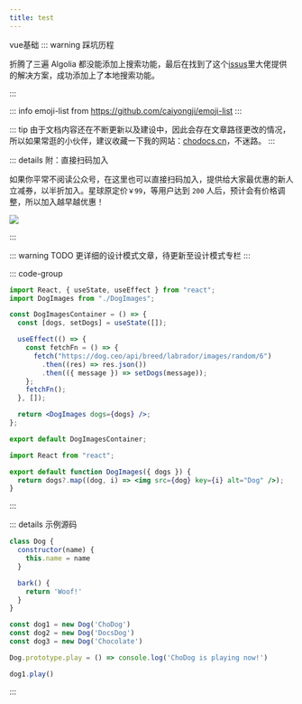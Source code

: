 ```yaml
---
title: test
---
```

vue基础
::: warning 踩坑历程

折腾了三遍 Algolia 都没能添加上搜索功能，最后在找到了这个[issus](https://github.com/vuejs/vitepress/issues/670)里大佬提供的解决方案，成功添加上了本地搜索功能。

:::

::: info
emoji-list from https://github.com/caiyongji/emoji-list
:::

::: tip
由于文档内容还在不断更新以及建设中，因此会存在文章路径更改的情况，所以如果常逛的小伙伴，建议收藏一下我的网站：[chodocs.cn](https://chodocs.cn/)，不迷路。
:::

::: details 附：直接扫码加入

如果你平常不阅读公众号，在这里也可以直接扫码加入，提供给大家最优惠的新人立减券，以半折加入。星球原定价`￥99`，等用户达到 `200` 人后，预计会有价格调整，所以加入越早越优惠！

![](/img/2023coupon.png)

:::

::: warning TODO
更详细的设计模式文章，待更新至设计模式专栏
:::

::: code-group

```jsx [DogImagesContainer.js]
import React, { useState, useEffect } from "react";
import DogImages from "./DogImages";

const DogImagesContainer = () => {
  const [dogs, setDogs] = useState([]);

  useEffect(() => {
    const fetchFn = () => {
      fetch("https://dog.ceo/api/breed/labrador/images/random/6")
        .then((res) => res.json())
        .then(({ message }) => setDogs(message));
    };
    fetchFn();
  }, []);

  return <DogImages dogs={dogs} />;
};

export default DogImagesContainer;
```

```jsx [DogImages.js]
import React from "react";

export default function DogImages({ dogs }) {
  return dogs?.map((dog, i) => <img src={dog} key={i} alt="Dog" />);
}
```

:::

::: details 示例源码

```js {15}
class Dog {
  constructor(name) {
    this.name = name
  }

  bark() {
    return 'Woof!'
  }
}

const dog1 = new Dog('ChoDog')
const dog2 = new Dog('DocsDog')
const dog3 = new Dog('Chocolate')

Dog.prototype.play = () => console.log('ChoDog is playing now!')

dog1.play()
```

:::